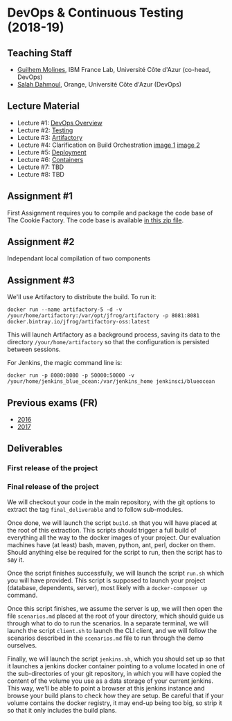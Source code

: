 # DevOps & Continuous Testing (2018-19)

## Teaching Staff

  * [Guilhem Molines](guilhem.molines@univ-cotedazur.fr), IBM France Lab, Université Côte d'Azur (co-head, DevOps)
  * [Salah Dahmoul](Salah.DAHMOUL@univ-cotedazur.fr), Orange, Université Côte d'Azur (DevOps)


## Lecture Material

  - Lecture #1: [DevOps Overview](https://github.com/collet/isa-devops/blob/master/DevOps/week1_overview_devops.pdf)
  - Lecture #2: [Testing](https://github.com/collet/isa-devops/blob/master/DevOps/week2_testing_v0.2.pdf)
  - Lecture #3: [Artifactory](https://github.com/collet/isa-devops/blob/master/DevOps/week3_software_factory_v0.4.pdf)
  - Lecture #4: Clarification on Build Orchestration [image 1](https://github.com/collet/isa-devops/blob/master/DevOps/20190308_141426.jpg) [image 2](https://github.com/collet/isa-devops/blob/master/DevOps/20190308_141431.jpg)
  - Lecture #5: [Deployment](https://github.com/collet/isa-devops/blob/master/DevOps/week7_deployment_v0.4.pdf)
  - Lecture #6: [Containers](https://github.com/collet/isa-devops/blob/master/DevOps/week7_containers_v0.4.pdf)
  - Lecture #7: TBD
  - Lecture #8: TBD


## Assignment #1

First Assignment requires you to compile and package the code base of The Cookie Factory. The code base is available [in this zip file](https://github.com/collet/isa-devops/blob/master/DevOps/TDs/tcf_td1.zip).

## Assignment #2
Independant local compilation of two components

## Assignment #3
We'll use Artifactory to distribute the build. To run it:

`docker run --name artifactory-5 -d -v /your/home/artifactory:/var/opt/jfrog/artifactory -p 8081:8081 docker.bintray.io/jfrog/artifactory-oss:latest`

This will launch Artifactory as a background process, saving its data to the directory `/your/home/artifactory` so that the configuration is persisted between sessions.

For Jenkins, the magic command line is:

`docker run -p 8080:8080 -p 50000:50000 -v /your/home/jenkins_blue_ocean:/var/jenkins_home jenkinsci/blueocean`


## Previous exams (FR)

  - [2016](https://github.com/collet/isa-devops/blob/master/DevOps/exams/examen2016.pdf)
  - [2017](https://github.com/collet/isa-devops/blob/master/DevOps/exams/examen2017-2.pdf)

## Deliverables

### First release of the project

### Final release of the project

We will checkout your code in the main repository, with the git options to extract the tag `final_deliverable` and to follow sub-modules.

Once done, we will launch the script `build.sh` that you will have placed at the root of this extraction. This scripts should trigger a full build of everything all the way to the docker images of your project. Our evaluation machines have (at least) bash, maven, python, ant, perl, docker on them. Should anything else be required for the script to run, then the script has to say it.

Once the script finishes successfully, we will launch the script `run.sh` which you will have provided. This script is supposed to launch your project (database, dependents, server), most likely with a `docker-composer up` command.

Once this script finishes, we assume the server is up, we will then open the file `scenarios.md` placed at the root of your directory, which should guide us through what to do to run the scenarios.
In a separate terminal, we will launch the script `client.sh` to launch the CLI client, and we will follow the scenarios described in the `scenarios.md` file to run through the demo ourselves.

Finally, we will launch the script `jenkins.sh`, which you should set up so that it launches a jenkins docker container pointing to a volume located in one of the sub-directories of your git repository, in which you will have copied the content of the volume you use as a data storage of your current jenkins. This way, we'll be able to point a browser at this jenkins instance and browse your build plans to check how they are setup. Be careful that if your volume contains the docker registry, it may end-up being too big, so strip it so that it only includes the build plans.
